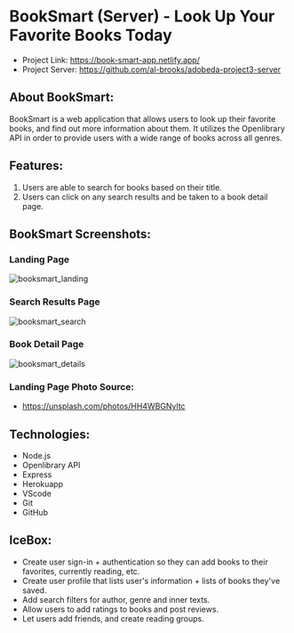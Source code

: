 # BookSmart (Server) - Look Up Your Favorite Books Today

* Project Link: https://book-smart-app.netlify.app/
* Project Server: https://github.com/al-brooks/adobeda-project3-server

## About BookSmart:

BookSmart is a web application that allows users to look up their favorite books, and find out more information about them. It utilizes the Openlibrary API in order to provide users with a wide range of books across all genres.

## Features:

1. Users are able to search for books based on their title.
2. Users can click on any search results and be taken to a book detail page.

## BookSmart Screenshots:

### Landing Page
![booksmart_landing](https://github.com/al-brooks/adobeda-project3-client/assets/47277927/f07053cc-601c-4020-a10c-634777ef8fee)

### Search Results Page
![booksmart_search](https://github.com/al-brooks/adobeda-project3-client/assets/47277927/4f089511-dbd9-44d4-8260-4c8962cc6df8)

### Book Detail Page
![booksmart_details](https://github.com/al-brooks/adobeda-project3-client/assets/47277927/8256a60a-67f6-47d4-b8cf-600848cda660)

### Landing Page Photo Source:
* https://unsplash.com/photos/HH4WBGNyltc

## Technologies:

- Node.js
- Openlibrary API
- Express
- Herokuapp
- VScode
- Git
- GitHub

## IceBox:

- Create user sign-in + authentication so they can add books to their favorites, currently reading, etc.
- Create user profile that lists user's information + lists of books they've saved.
- Add search filters for author, genre and inner texts.
- Allow users to add ratings to books and post reviews.
- Let users add friends, and create reading groups.


